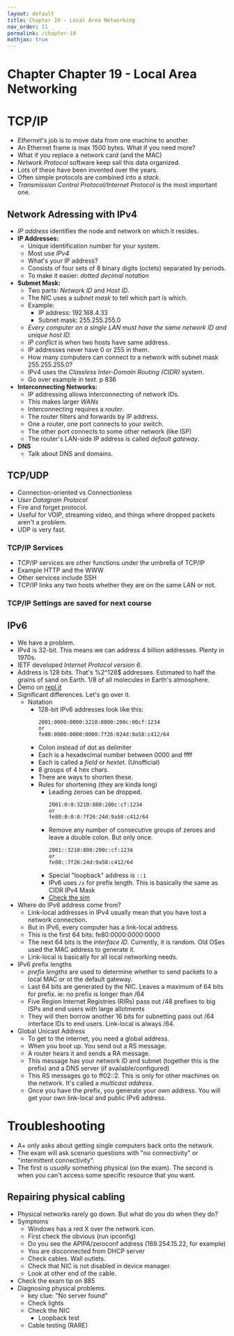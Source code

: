 ```yaml
---
layout: default
title: Chapter 19 - Local Area Networking
nav_order: 11
permalink: /chapter-19
mathjax: true
---
```


Chapter Chapter 19 - Local Area Networking
==========================================

# TCP/IP

* *Ethernet*'s job is to move data from one machine to another.
* An Ethernet frame is max 1500 bytes. What if you need more?
* What if you replace a network card (and the MAC)
* *Network Protocol* software keep sall this data organized.
* Lots of these have been invented over the years.
* Often simple protocols are combined into a *stack*.
* *Transmission Control Protocol/Internet Protocol* is the most important one.

## Network Adressing with IPv4

* *IP address* identifies the node and network on which it resides.
* **IP Addresses:**
    * Unique identification number for your system.
    * Most use *IPv4*
    * What's your IP address?
    * Consists of four sets of 8 binary digits (octets) separated by periods.
    * To make it easier: *dotted decimal notation*
* **Submet Mask:**
    * Two parts: *Network ID* and *Host ID*.
    * The NIC uses a *subnet mask* to tell which part is which.
    * Example:
        * IP address: 192.168.4.33
        * Subnet mask: 255.255.255.0
    * *Every computer on a single LAN must have the same network ID and unique host ID.*
    * *IP conflict* is when two hosts have same address.
    * IP addresses never have 0 or 255 in them.
    * How many computers can connect to a network with subnet mask 255.255.255.0?
    * IPv4 uses the *Classless Inter-Domain Routing (CIDR)* system.
    * Go over example in text. p 836
* **Interconnecting Networks:**
    * IP addressing allows interconnecting of network IDs.
    * This makes larger *WANs*
    * Interconnecting requires a *router*.
    * The router filters and forwards by IP address.
    * One a router, one port connects to your switch.
    * The other port connects to some other network (like ISP)
    * The router's LAN-side IP address is called *default gateway*.
* **DNS**
    * Talk about DNS and domains.

## TCP/UDP

* Connection-oriented vs Connectionless
* *User Datagram Protocol*
* Fire and forget protocol.
* Useful for VOIP, streaming video, and things where dropped packets aren't a problem.
* UDP is very fast.

### TCP/IP Services

* TCP/IP services are other functions under the umbrella of TCP/IP
* Example HTTP and the WWW
* Other services include SSH
* TCP/IP links any two hosts whether they are on the same LAN or not.

### TCP/IP Settings are saved for next course

## IPv6

* We have a problem.
* IPv4 is 32-bit. This means we can address 4 billion addresses. Plenty in 1970s.
* IETF developed *Internet Protocol version 6*.
* Address is 128 bits. That's %2^128$ addresses. Estimated to half the grains of sand on Earth. 1/8 of all molecules in Earth's atmosphere.
* Demo on [repl.it](https://repl.it)
* Significant differences. Let's go over it.
    * Notation
        * 128-bit IPv6 addresses look like this:
            ```
            2001:0000:0000:3210:0800:200c:00cf:1234
            or
            fe80:0000:0000:0000:7f26:024d:9a58:c412/64
            ```
        * Colon instead of dot as delimiter
        * Each is a hexadecimal number between 0000 and ffff
        * Each is called a *field* or *hextet*. (Unofficial)
        * 8 groups of 4 hex chars.
        * There are ways to shorten these.
        * Rules for shortening (they are kinda long)
            * Leading zeroes can be dropped.
                ```
                2001:0:0:3210:800:200c:cf:1234
                or
                fe80:0:0:0:7f26:24d:9a58:c412/64
                ```
            * Remove any number of consecutive groups of zeroes and leave a double colon. But only once.
                ```
                2001::3210:800:200c:cf:1234
                or
                fe80::7f26:24d:9a58:c412/64
                ```
            * Special "loopback" address is `::1`
            * IPv6 uses `/x` for prefix length. This is basically the same as CIDR IPv4 Mask
            * [Check the sim](http://totalsem.com/100x)
* Where do IPv6 address come from?
    * Link-local addresses in IPv4 usually mean that you have lost a network connection.
    * But in IPv6, every computer has a link-local address.
    * This is the first 64 bits: fe80:0000:0000:0000
    * The next 64 bits is the *interface ID*. Currently, it is random. Old OSes used the MAC address to generate it.
    * Link-local is basically for all local networking needs.
* IPv6 prefix lengths
    * *prefix lengths* are used to determine whether to send packets to a local MAC or ot the default gateway.
    * Last 64 bits are generated by the NIC. Leaves a maximum of 64 bits for prefix. ie: no prefix is longer than /64
    * Five Region Internet Registries (RIRs) pass out /48 prefixes to big ISPs and end users with large allotments
    * They will then borrow another 16 bits for subnetting pass out /64 interface IDs to end users. Link-local is always /64.
* Global Unicast Address
    * To get to the internet, you need a global address.
    * When you boot up. You send out a RS message.
    * A router hears it and sends a RA message.
    * This message has your network ID and subnet (together this is the prefix) and a DNS server (if available/configured)
    * This RS messages go to ff02::2. This is only for other machines on the network. It's called a *multicast address*.
    * Once you have the prefix, you generate your own address. You will get your own link-local and public IPv6 address.

# Troubleshooting

* A+ only asks about getting single computers back onto the network.
* The exam will ask scenario questions with "no connectivity" or "intermittent connectivity".
* The first is *usually* something physical (on the exam). The second is when you can't access some specific resource that you want.

## Repairing physical cabling

* Physical networks rarely go down. But what do you do when they do?
* Symptoms
    * Windows has a red X over the network icon.
    * First check the obvious (run ipconfig)
    * Do you see the APIPA/zeroconf address (169.254.15.22, for example)
    * You are disconnected from DHCP server
    * Check cables. Wall outlets.
    * Check that NIC is not disabled in device manager.
    * Look at other end of the cable.
* Check the exam tip on 885
* Diagnosing physical problems.
    * key clue: "No server found"
    * Check lights
    * Check the NIC
        * Loopback test
    * Cable testing (RARE)
